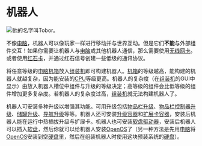 # 机器人

![他的名字叫Tobor。](block:OpenComputers:robot)

不像[电脑](../general/computer.md)，机器人可以像玩家一样进行移动并与世界互动。但是它们**不能**与外部组件交互！如果你需要让机器人与[电脑](../general/computer.md)或其他机器人通信，那么需要使用[无线网卡](../item/wlanCard1.md)。或者使用[红石卡](../item/redstoneCard1.md)，并通过红石信号创建一些低级的通讯协议。

将任意等级的[电脑机箱](case1.md)放入[组装机](assembler.md)即可构建机器人。[机箱](case1.md)的等级越高，能构建的机器人就越复杂，因为能安装的[CPU](../item/cpu1.md)等级更高。机器人的复杂度（在[组装机](assembler.md)的GUI中显示）由放入机器人槽位中组件与升级的等级决定；高等级的组件会比低等级的组件增加更多复杂度。若机器人的复杂度过高，[组装机](assembler.md)就无法构建机器人了。

机器人可安装多种升级以增强其功能。可用升级包括[物品栏升级](../item/inventoryUpgrade.md)、[物品栏控制器升级](../item/inventoryControllerUpgrade.md)、[储罐升级](../item/tankUpgrade.md)、[导航升级](../item/navigationUpgrade.md)等等。机器人还可安装[升级容器](../item/upgradeContainer1.md)和[扩展卡容器](../item/cardContainer1.md)，安装后机器人能在运行中热插拔升级与扩展卡。机器人也可安装[软盘驱动器](diskDrive.md)，安装后机器人可以插入[软盘](../item/floppy.md)，然后你就可以给机器人安装[OpenOS](../general/openOS.md)了（另一种方法是先用[电脑](../general/computer.md)将[OpenOS](../general/openOS.md)安装到空[硬盘](../item/hdd1.md)里，然后在组装机器人时使用这块预装系统的[硬盘](../item/hdd1.md)）。
